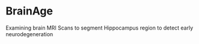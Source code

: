 # BrainAge
Examining brain MRI Scans to segment Hippocampus region to detect early neurodegeneration
